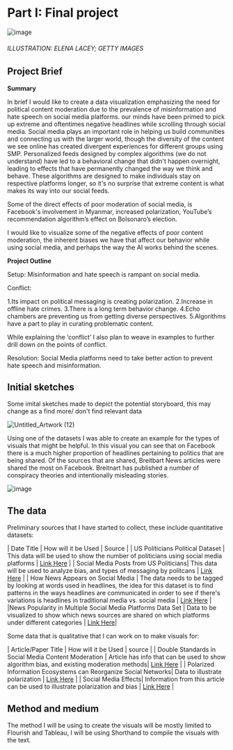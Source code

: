 
# Part I: Final project

![image](https://user-images.githubusercontent.com/117247447/203711803-ccc40c55-a03e-4192-9b25-49dfcab72f6c.png)
###### ILLUSTRATION: ELENA LACEY; GETTY IMAGES

## Project Brief

**Summary**

 In brief I would like to create a data visualization emphasizing the need for political content moderation due to the prevalence of misinformation and hate speech on social media platforms. our minds have been primed to pick up extreme and oftentimes negative headlines while scrolling through social media. Social media plays an important role in helping us build communities and connecting us with the larger world, though the diversity of the content we see online has created divergent experiences for different groups using SMP. Personalized feeds designed by complex algorithms (we do not understand)  have led to a  behavioral change that didn't happen overnight, leading to effects that have permanently changed the way we think and behave. These algorithms are designed to make individuals stay on respective platforms longer, so it's no surprise that extreme content is what makes its way into our social feeds. 

Some of the direct effects of poor moderation of social media, is Facebook's involvement in Myanmar, increased polarization, YouTube’s recommendation algorithm’s effect on Bolsonaro’s election. 

I would like to visualize some of the negative effects of poor content moderation, the inherent biases we have that affect our behavior while using social media, and perhaps the way the AI works behind the scenes. 


**Project Outline**

Setup:
Misinformation and hate speech is rampant on social media.

Conflict: 

1.Its impact on political messaging is creating polarization.
2.Increase in offline hate crimes.
3.There is a long term behavior change.
4.Echo chambers are preventing us from getting diverse perspectives.
5.Algorithms have a part to play in curating problematic content.

While explaining the ‘conflict’ I also plan to weave in examples to further drill down on the points of conflict. 

Resolution: 
Social Media platforms need to take better action to prevent hate speech and misinformation.


## Initial sketches

Some imital sketches made to depict the potential storyboard, this may change as a find more/ don't find relevant data

![Untitled_Artwork (12)](https://user-images.githubusercontent.com/117247447/203723964-c3fe8931-dc78-456f-9acb-0b878ef7835f.jpg)

Using one of the datasets I was able to create an example for the types of visuals that might be helpful. In this visual you can see that on Facebook there is a much higher proportion of headlines pertaining to politics that are being shared. Of the sources that are shared, Breitbart News articles were shared the most on Facebook. Breitnart has published a number of conspiracy theories and intentionally misleading stories.

![image](https://user-images.githubusercontent.com/117247447/203725532-a4140cbe-e72f-4f20-8d2e-d183dadd70d5.png)


## The data

Preliminary sources that I have started to collect, these include quantitative datasets:

| Date Title | How will it be Used | Source |
| US Politicians Political Dataset | This data will be used to show the number of politicians using social media platforms | [Link Here](https://www.kaggle.com/datasets/mrmorj/us-politicians-twitter-dataset/)  |
| Social Media Posts from US Politicians| This data will be used to analyze bias, and types of messaging by politcans | [Link Here](https://www.kaggle.com/datasets/rishidamarla/social-media-posts-from-us-politicians/) |
| How News Appears on Social Media | The data needs to be tagged by looking at words used in headlines, the idea for this dataset is to find patterns in the ways headlines are communicated in order to see if there's variations is headlines in traditional media vs. social media | [Link Here](https://www.kaggle.com/datasets/socialmedianews/how-news-appears-on-social-media/) |
|News Popularity in Multiple Social Media Platforms Data Set | Data to be visualized to show which news sources are shared on which platforms under different categories | [Link Here](https://archive.ics.uci.edu/ml/datasets/News+Popularity+in+Multiple+Social+Media+Platforms/)|




Some data that is qualitative that I can work on to make visuals for: 

| Article/Paper Title | How will it be Used | source  |
| Double Standards in Social Media Content Moderation | Article has info that can be used to show algorithm bias, and existing moderation methods| [Link Here](https://www.brennancenter.org/our-work/research-reports/double-standards-social-media-content-moderation/)  |
| Polarized Information Ecosystems can Reorganize Social Networks| Data to illustrate polarization | [Link Here](https://www.pnas.org/doi/10.1073/pnas.2102147118/) |
| Social Media Effects| Information from this article can be used to illustrate polarization and bias | [Link Here](https://www.ncbi.nlm.nih.gov/pmc/articles/PMC7343248//) |



## Method and medium

The method I will be using to create the visuals will be mostly limited to Flourish and Tableau, I will be using Shorthand to compile the visuals with the text. 


